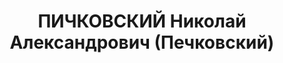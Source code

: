 ---
title: ПИЧКОВСКИЙ Николай Александрович (Печковский)
description: "1905 р., м. Ходоси Могилівської губ., Білорусія, росіянин, з робітників,\
  \ чл. ВКП(б), освіта середня, завідуючий шахтою № 4 Першотравневого рудника Кривбасу.\
  \ \n  27.10.1937 р.звинувачений у належності до к/рев. організації, розстріляний\
  \ 28.10.1937 р. \n  Реабілітований 30.04.1957 р."
---